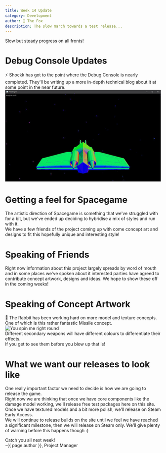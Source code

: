 ```yaml
---
title: Week 14 Update
category: Development
author: 🦊 The Fox
description: The slow march towards a test release...
---
```


Slow but steady progress on all fronts!

# Debug Console Updates

⚡ Shockk has got to the point where the Debug Console is nearly completed. They'll be writing up a more in-depth technical blog about it at some point in the near future.  
![Goodbye!](/assets/img/week-14/basic_console.jpg)


# Getting a feel for Spacegame

The artistic direction of Spacegame is something that we've struggled with for a bit, but we've ended up deciding to hybridise a mix of styles and run with it.  
We have a few friends of the project coming up with come concept art and designs to fit this hopefully unique and interesting style!

# Speaking of Friends

Right now information about this project largely spreads by word of mouth and in some places we've spoken about it interested parties have agreed to contribute concept artwork, designs and ideas. We hope to show these off in the coming weeks!

# Speaking of Concept Artwork

🐰 The Rabbit has been working hard on more model and texture concepts. One of which is this rather fantastic Missile concept.  
![You spin me right round](/assets/img/week-14/MissileRender1.gif)   
Different secondary weapons will have different colours to differentiate their effects.  
If you get to see them before you blow up that is!

# What we want our releases to look like

One really important factor we need to decide is how we are going to release the game.  
Right now we are thinking that once we have core components like the damage model working, we'll release free test packages here on this site. Once we have textured models and a bit more polish, we'll release on Steam Early Access.  
We will continue to release builds on the site until we feel we have reached a significant milestone, then we will release on Steam only. We'll give plenty of warning before this happens though :)

Catch you all next week!  
-{{ page.author }}, Project Manager
